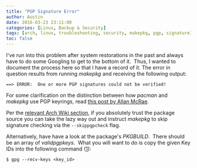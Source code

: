 ```yaml
--- 
title: "PGP Signature Error"
author: Austin
date: 2016-03-23 23:11:00
categories: [Linux, Backup & Security]
tags: [arch, linux, troubleshooting, security, makepkg, pgp, signature]
toc: false
--- 
```


I've run into this problem after system restorations in the past and always have to do some Googling to get to the bottom of it.  Thus, I wanted to document the process here so that I have a record of it. The error in question results from running *makepkg* and receiving the following output: 

```==> ERROR:  One or more PGP signatures could not be verified!``` 

For some clarification on the distinction between how *pacman* and *makepkg* use PGP keyrings, read [this post by Allan McRae](http://allanmcrae.com/2015/01/two-pgp-keyrings-for-package-management-in-arch-linux/). 

Per the [relevant Arch Wiki section](https://wiki.archlinux.org/index.php/Makepkg#Signature_checking), if you absolutely trust the package source you can take the lazy way out and instruct *makepkg* to skip signature checking via the ```--skippgpcheck``` flag.

 Alternatively, have have a look at the package's *PKGBUILD*.  There should be an array of *validpgpkeys*.  What you will want to do is copy the given Key IDs into the following command ([1](https://wiki.archlinux.org/index.php/Gnupg#Use_a_keyserver)): 

```$ gpg --recv-keys <key_id>```

